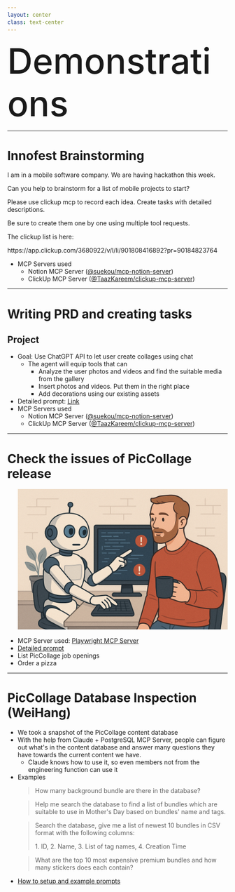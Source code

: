 ```yaml
---
layout: center
class: text-center
---
```


<h1 style="font-size: 80px; font-weight:500; margin: 0;">Demonstrations</h1>

---

# Innofest Brainstorming

<div class="bg-gray-800 border-l-4 border-blue-500 p-4 my-4">

<span class='text-gray-300'>
<p>I am in a mobile software company. We are having hackathon this week.</p>
<p>Can you help to brainstorm for a list of mobile projects to start?</p>
<p>Please use clickup mcp to record each idea. Create tasks with detailed descriptions.</p>
<p>Be sure to create them one by one using multiple tool requests.</p>
<p>The clickup list is here:</p>
<p>https://app.clickup.com/3680922/v/l/li/901808416892?pr=90184823764</p>
</span>

</div>

- MCP Servers used
  - Notion MCP Server ([@suekou/mcp-notion-server](https://github.com/suekou/mcp-notion-server))
  - ClickUp MCP Server ([@TaazKareem/clickup-mcp-server](https://github.com/taazkareem/clickup-mcp-server))

<!--
I am in a mobile software company. We are having hackathon this week.
Can you help to brainstorm for a list of mobile projects to start?
Please use clickup mcp to record each idea. Create tasks with detailed descriptions.
Be sure to create them one by one using multiple tool requests.
The clickup list is here:
https://app.clickup.com/3680922/v/l/li/901808416892?pr=90184823764
-->

---

# Writing PRD and creating tasks

## Project
- Goal: Use ChatGPT API to let user create collages using chat
  - The agent will equip tools that can
    - Analyze the user photos and videos and find the suitable media from the gallery
    - Insert photos and videos. Put them in the right place
    - Add decorations using our existing assets
- Detailed prompt: [Link](https://www.notion.so/piccollage/Detailed-prompt-for-LLM-collage-20a60e6b8fd7807b99d3ce5b891743af)
- MCP Servers used
  - Notion MCP Server ([@suekou/mcp-notion-server](https://github.com/suekou/mcp-notion-server))
  - ClickUp MCP Server ([@TaazKareem/clickup-mcp-server](https://github.com/taazkareem/clickup-mcp-server))

---

# Check the issues of PicCollage release

<div class="grid grid-cols-2 gap-4">
  <div class="flex items-center justify-center">
    <ul>
      <p><img src="/images/robot_qa.png" alt="Robot" class="w-full h-auto" /></p>
    </ul>
  </div>
  <div class="flex items-center">
    <ul>
      <li>MCP Server used: <a href="https://executeautomation.github.io/mcp-playwright/">Playwright MCP Server</a></li>
      <li><a href="https://www.notion.so/piccollage/Detailed-prompt-for-the-Crashlytics-check-20a60e6b8fd78002ad44e95bad11cf20">Detailed prompt</a></li>
      <li>List PicCollage job openings</li>
      <li>Order a pizza</li>
    </ul>
  </div>
</div>

---

# PicCollage Database Inspection (WeiHang)

<ul>
  <li>We took a snapshot of the PicCollage content database</li>
  <li>With the help from Claude + PostgreSQL MCP Server, people can figure out what's in the content database and answer many questions they have towards the current content we have.
    <ul>
      <li>Claude knows how to use it, so even members not from the engineering function can use it</li>
    </ul>
  </li>
  <li>
  Examples
    <p><blockquote class="text-amber-500 font-bold border-l-4 pl-4 border-amber-500">
      How many background bundle are there in the database?
    </blockquote></p>
    <p><blockquote class="text-amber-500 font-bold border-l-4 pl-4 border-amber-500">
      Help me search the database to find a list of bundles which are suitable to use in Mother's Day based on bundles' name and tags.
    </blockquote></p>
    <p><blockquote class="text-amber-500 font-bold border-l-4 pl-4 border-amber-500">
      Search the database, give me a list of newest 10 bundles in CSV format with the following columns:
      <p>1. ID, 2. Name, 3. List of tag names, 4. Creation Time</p>
    </blockquote></p>
    <p><blockquote class="text-amber-500 font-bold border-l-4 pl-4 border-amber-500">
      What are the top 10 most expensive premium bundles and how many stickers does each contain?
    </blockquote></p>
    
  </li>
  <li><a href="https://www.notion.so/piccollage/PostgreSQL-MCP-from-WeiHang-20d60e6b8fd780fdaeffde20939e4296">How to setup and example prompts</a></li>
</ul>